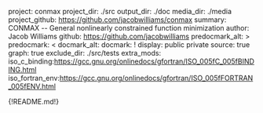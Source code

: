 project: conmax
project_dir: ./src
output_dir: ./doc
media_dir: ./media
project_github: https://github.com/jacobwilliams/conmax
summary: CONMAX -- General nonlinearly constrained function minimization
author: Jacob Williams
github: https://github.com/jacobwilliams
predocmark_alt: >
predocmark: <
docmark_alt:
docmark: !
display: public
         private
source: true
graph: true
exclude_dir: ./src/tests
extra_mods: iso_c_binding:https://gcc.gnu.org/onlinedocs/gfortran/ISO_005fC_005fBINDING.html
            iso_fortran_env:https://gcc.gnu.org/onlinedocs/gfortran/ISO_005fFORTRAN_005fENV.html

{!README.md!}